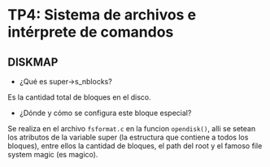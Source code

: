 TP4: Sistema de archivos e intérprete de comandos
========================

DISKMAP
---------

* ¿Qué es super->s_nblocks?

Es la cantidad total de bloques en el disco.

* ¿Dónde y cómo se configura este bloque especial?

Se realiza en el archivo `fsformat.c` en la funcion `opendisk()`, alli se setean los atributos de la variable super (la estructura que contiene a todos los bloques), entre ellos la cantidad de bloques, el path del root y el famoso file system magic (es magico).


